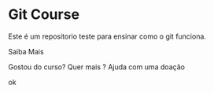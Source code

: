 # Git Course

Este é um repositorio teste para ensinar como o git funciona.

Saiba Mais

Gostou do curso? Quer mais ? Ajuda com uma doação

ok

